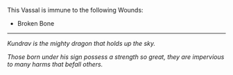 This Vassal is immune to the following Wounds:
* Broken Bone

---

_Kundrav is the mighty dragon that holds up the sky._

_Those born under his sign possess a strength so great, they are impervious to many harms that befall others._
